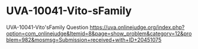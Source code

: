 # UVA-10041-Vito-sFamily
UVA-10041-Vito'sFamily
Question
https://uva.onlinejudge.org/index.php?option=com_onlinejudge&Itemid=8&page=show_problem&category=12&problem=982&mosmsg=Submission+received+with+ID+20451075
